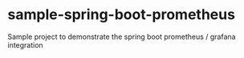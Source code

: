 # sample-spring-boot-prometheus
Sample project to demonstrate the spring boot prometheus / grafana integration
